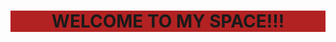 <!DOCTYPE html>
<html>
<head>
	<meta charset="utf-8">
	<title>WEBDEV HOMEWORK</title>
</head>
<body>
	<h1 style="background-color: firebrick; text-align: center;">WELCOME TO MY SPACE!!!</h1>
</body>
</html>

